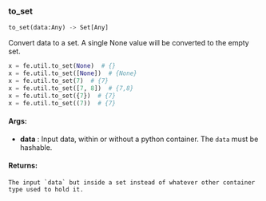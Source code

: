 

### to_set
```python
to_set(data:Any) -> Set[Any]
```
Convert data to a set. A single None value will be converted to the empty set.

```python
x = fe.util.to_set(None)  # {}
x = fe.util.to_set([None])  # {None}
x = fe.util.to_set(7)  # {7}
x = fe.util.to_set([7, 8])  # {7,8}
x = fe.util.to_set({7})  # {7}
x = fe.util.to_set((7))  # {7}
```


#### Args:

* **data** :  Input data, within or without a python container. The `data` must be hashable.

#### Returns:
    The input `data` but inside a set instead of whatever other container type used to hold it.